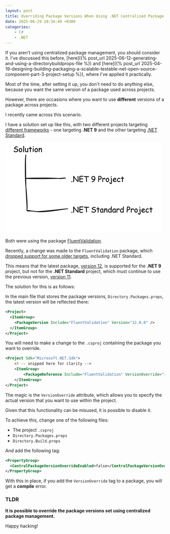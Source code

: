 ```yaml
---
layout: post
title: Overriding Package Versions When Using .NET Centralized Package Management
date: 2025-06-29 19:34:49 +0300
categories:
    - C#
    - .NET
---
```


If you aren't using centralized package management, you should consider it. I've discussed this before, [here]({% post_url 2025-06-12-generating-and-using-a-directorybuildprops-file %}) and [here]({% post_url 2025-04-19-designing-building-packaging-a-scalable-testable-net-open-source-component-part-3-project-setup %}), where I've applied it practically.

Most of the time, after setting it up, you don't need to do anything else, because you want the same version of a package used across projects.

However, there are occasions where you want to use **different** versions of a package across projects.

I recently came across this scenario.

I have a solution set up like this, with two different projects targeting [different frameworks](https://docs.fluentvalidation.net/en/latest/upgrading-to-12.html) - one targeting .**NET 9** and the other targeting [.NET Standard](https://learn.microsoft.com/en-us/dotnet/standard/net-standard?tabs=net-standard-1-0).

![structure](../images/2025/06/structure.png)

Both were using the package [FluentValidation](https://www.nuget.org/packages/fluentvalidation/).

Recently, a change was made to the `FluentValidation` package, which [dropped support for some older targets](https://docs.fluentvalidation.net/en/latest/upgrading-to-12.html), including .NET Standard.

This means that the latest package, [version 12](https://www.nuget.org/packages/FluentValidation/12.0.0), is supported for the **.NET 9** project, but not for the **.NET Standard** project, which must continue to use the previous version, [version 11](https://www.nuget.org/packages/FluentValidation/11.11.0).

The solution for this is as follows:

In the main file that stores the package versions, `Directory.Packages.props`, the latest version will be reflected there:

```xml
<Project>
  <ItemGroup>
    <PackageVersion Include="FluentValidation" Version="12.0.0" />
  </ItemGroup>
</Project>
```

You will need to make a change to the `.csproj` containing the package you want to override.

```xml
<Project Sdk="Microsoft.NET.Sdk">
   	<! -- snipped here for clarity -->
    <ItemGroup>
        <PackageReference Include="FluentValidation" VersionOverride="11.11.0"/>
    </ItemGroup>
</Project>
```

The magic is the `VersionOverride` attribute, which allows you to specify the actual version that you want to use within the project.

Given that this functionality can be misused, it is possible to disable it.

To achieve this, change one of the following files:

- The project `.csproj`
- `Directory.Packages.props`
- `Directory.Build.props`

And add the following tag:

```xml
<PropertyGroup>
  <CentralPackageVersionOverrideEnabled>false</CentralPackageVersionOverrideEnabled>
</PropertyGroup>
```

With this in place, if you add the `VersionOverride` tag to a package, you will get a **compile** error.

### TLDR

**It is possible to override the package versions set using centralized package management.**

Happy hacking!









```

